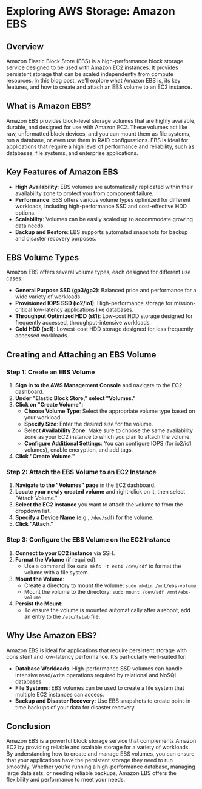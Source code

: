 # **Exploring AWS Storage: Amazon EBS**

## **Overview**

Amazon Elastic Block Store (EBS) is a high-performance block storage service designed to be used with Amazon EC2 instances. It provides persistent storage that can be scaled independently from compute resources. In this blog post, we’ll explore what Amazon EBS is, its key features, and how to create and attach an EBS volume to an EC2 instance.

## **What is Amazon EBS?**

Amazon EBS provides block-level storage volumes that are highly available, durable, and designed for use with Amazon EC2. These volumes act like raw, unformatted block devices, and you can mount them as file systems, run a database, or even use them in RAID configurations. EBS is ideal for applications that require a high level of performance and reliability, such as databases, file systems, and enterprise applications.

## **Key Features of Amazon EBS**

* **High Availability**: EBS volumes are automatically replicated within their availability zone to protect you from component failure.  
* **Performance**: EBS offers various volume types optimized for different workloads, including high-performance SSD and cost-effective HDD options.  
* **Scalability**: Volumes can be easily scaled up to accommodate growing data needs.  
* **Backup and Restore**: EBS supports automated snapshots for backup and disaster recovery purposes.

## **EBS Volume Types**

Amazon EBS offers several volume types, each designed for different use cases:

* **General Purpose SSD (gp3/gp2)**: Balanced price and performance for a wide variety of workloads.  
* **Provisioned IOPS SSD (io2/io1)**: High-performance storage for mission-critical low-latency applications like databases.  
* **Throughput Optimized HDD (st1)**: Low-cost HDD storage designed for frequently accessed, throughput-intensive workloads.  
* **Cold HDD (sc1)**: Lowest-cost HDD storage designed for less frequently accessed workloads.

## **Creating and Attaching an EBS Volume**

### **Step 1: Create an EBS Volume**

1. **Sign in to the AWS Management Console** and navigate to the EC2 dashboard.  
2. **Under "Elastic Block Store," select "Volumes."**  
3. **Click on "Create Volume":**  
   * **Choose Volume Type**: Select the appropriate volume type based on your workload.  
   * **Specify Size**: Enter the desired size for the volume.  
   * **Select Availability Zone**: Make sure to choose the same availability zone as your EC2 instance to which you plan to attach the volume.  
   * **Configure Additional Settings**: You can configure IOPS (for io2/io1 volumes), enable encryption, and add tags.  
4. **Click "Create Volume."**

### **Step 2: Attach the EBS Volume to an EC2 Instance**

1. **Navigate to the "Volumes" page** in the EC2 dashboard.  
2. **Locate your newly created volume** and right-click on it, then select "Attach Volume."  
3. **Select the EC2 instance** you want to attach the volume to from the dropdown list.  
4. **Specify a Device Name** (e.g., `/dev/sdf`) for the volume.  
5. **Click "Attach."**

### **Step 3: Configure the EBS Volume on the EC2 Instance**

1. **Connect to your EC2 instance** via SSH.  
2. **Format the Volume** (if required):  
   * Use a command like `sudo mkfs -t ext4 /dev/sdf` to format the volume with a file system.  
3. **Mount the Volume**:  
   * Create a directory to mount the volume: `sudo mkdir /mnt/ebs-volume`  
   * Mount the volume to the directory: `sudo mount /dev/sdf /mnt/ebs-volume`  
4. **Persist the Mount**:  
   * To ensure the volume is mounted automatically after a reboot, add an entry to the `/etc/fstab` file.

## **Why Use Amazon EBS?**

Amazon EBS is ideal for applications that require persistent storage with consistent and low-latency performance. It’s particularly well-suited for:

* **Database Workloads**: High-performance SSD volumes can handle intensive read/write operations required by relational and NoSQL databases.  
* **File Systems**: EBS volumes can be used to create a file system that multiple EC2 instances can access.  
* **Backup and Disaster Recovery**: Use EBS snapshots to create point-in-time backups of your data for disaster recovery.

## **Conclusion**

Amazon EBS is a powerful block storage service that complements Amazon EC2 by providing reliable and scalable storage for a variety of workloads. By understanding how to create and manage EBS volumes, you can ensure that your applications have the persistent storage they need to run smoothly. Whether you’re running a high-performance database, managing large data sets, or needing reliable backups, Amazon EBS offers the flexibility and performance to meet your needs.

